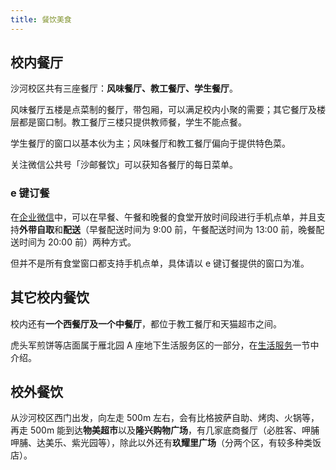 ```yaml
---
title: 餐饮美食
---
```


## 校内餐厅

沙河校区共有三座餐厅：**风味餐厅、教工餐厅、学生餐厅**。

风味餐厅五楼是点菜制的餐厅，带包厢，可以满足校内小聚的需要；其它餐厅及楼层都是窗口制。教工餐厅三楼只提供教师餐，学生不能点餐。

学生餐厅的窗口以基本伙为主；风味餐厅和教工餐厅偏向于提供特色菜。

关注微信公共号「沙邮餐饮」可以获知各餐厅的每日菜单。

### e 键订餐

在[企业微信](/学习生活/常用网站#企业微信)中，可以在早餐、午餐和晚餐的食堂开放时间段进行手机点单，并且支持**外带自取**和**配送**（早餐配送时间为 9:00 前，午餐配送时间为 13:00 前，晚餐配送时间为 20:00 前）两种方式。

但并不是所有食堂窗口都支持手机点单，具体请以 e 键订餐提供的窗口为准。

## 其它校内餐饮

校内还有**一个西餐厅及一个中餐厅**，都位于教工餐厅和天猫超市之间。

虎头军煎饼等店面属于雁北园 A 座地下生活服务区的一部分，在[生活服务](/沙河校区/生活服务#饮食)一节中介绍。

## 校外餐饮

从沙河校区西门出发，向左走 500m 左右，会有比格披萨自助、烤肉、火锅等，再走 500m 能到达**物美超市**以及**隆兴购物广场**，有几家底商餐厅（必胜客、呷脯呷脯、达美乐、紫光园等），除此以外还有**玖耀里广场**（分两个区，有较多种类饭店）。
